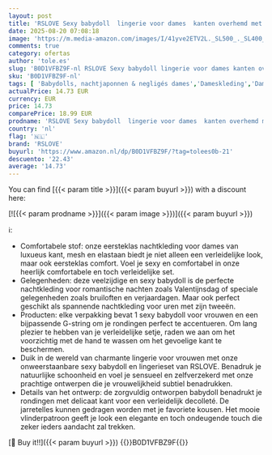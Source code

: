 ```yaml
---
layout: post
title: 'RSLOVE Sexy babydoll  lingerie voor dames  kanten overhemd met jarretelles  Blauw  S'
date: 2025-08-20 07:08:18
image: 'https://m.media-amazon.com/images/I/41yve2ETV2L._SL500_._SL400_.jpg'
comments: true
category: ofertas
author: 'tole.es'
slug: 'B0D1VFBZ9F-nl RSLOVE Sexy babydoll lingerie voor dames kanten overhemd...'
sku: 'B0D1VFBZ9F-nl'
tags: [ 'Babydolls, nachtjaponnen & negligés dames','Dameskleding','Damesmode','Kleding, schoenen & sieraden','Kleding, schoenen en sieraden','Lingerie & ondergoed dames','Nachtkleding, lingerie & ondergoed dames','rslove','🇳🇱', ]
actualPrice: 14.73 EUR
currency: EUR
price: 14.73
comparePrice: 18.99 EUR
prodname: 'RSLOVE Sexy babydoll  lingerie voor dames  kanten overhemd met jarretelles  Blauw  S'
country: 'nl'
flag: '🇳🇱'
brand: 'RSLOVE'
buyurl: 'https://www.amazon.nl/dp/B0D1VFBZ9F/?tag=tolees0b-21'
descuento: '22.43'
average: '14.73'
---
```


You can find [{{< param title >}}]({{< param buyurl >}}) with a discount here:

[![{{< param prodname >}}]({{< param image >}})]({{< param buyurl >}})

ℹ️:

- Comfortabele stof: onze eersteklas nachtkleding voor dames van luxueus kant, mesh en elastaan biedt je niet alleen een verleidelijke look, maar ook eersteklas comfort. Voel je sexy en comfortabel in onze heerlijk comfortabele en toch verleidelijke set.
- Gelegenheden: deze veelzijdige en sexy babydoll is de perfecte nachtkleding voor romantische nachten zoals Valentijnsdag of speciale gelegenheden zoals bruiloften en verjaardagen. Maar ook perfect geschikt als spannende nachtkleding voor uren met zijn tweeën.
- Producten: elke verpakking bevat 1 sexy babydoll voor vrouwen en een bijpassende G-string om je rondingen perfect te accentueren. Om lang plezier te hebben van je verleidelijke setje, raden we aan om het voorzichtig met de hand te wassen om het gevoelige kant te beschermen.
- Duik in de wereld van charmante lingerie voor vrouwen met onze onweerstaanbare sexy babydoll en lingerieset van RSLOVE. Benadruk je natuurlijke schoonheid en voel je sensueel en zelfverzekerd met onze prachtige ontwerpen die je vrouwelijkheid subtiel benadrukken.
- Details van het ontwerp: de zorgvuldig ontworpen babydoll benadrukt je rondingen met delicaat kant voor een verleidelijk decolleté. De jarretelles kunnen gedragen worden met je favoriete kousen. Het mooie vlinderpatroon geeft je look een elegante en toch ondeugende touch die zeker ieders aandacht zal trekken.

[🛒 Buy it!!]({{< param buyurl >}})
{{<world>}}B0D1VFBZ9F{{</world>}}
